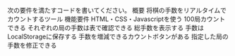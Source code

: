 次の要件を満たすコードを書いてください。
概要
将棋の手数をリアルタイムでカウントするツール
機能要件
HTML・CSS・Javascriptを使う
100局カウントできる
それぞれの局の手数は表で確認できる
総手数を表示する
手数はLocalStorageに保存する
手数を増減できるカウントボタンがある
指定した局の手数を修正できる
